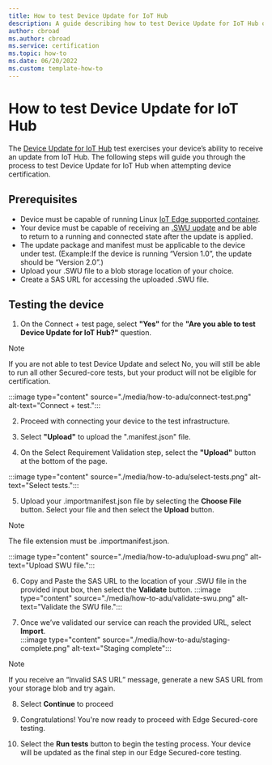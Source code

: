 ```yaml
---
title: How to test Device Update for IoT Hub
description: A guide describing how to test Device Update for IoT Hub on a Linux host in preparation for Edge Secured-core certification.
author: cbroad
ms.author: cbroad
ms.service: certification
ms.topic: how-to 
ms.date: 06/20/2022
ms.custom: template-how-to 
---
```


# How to test Device Update for IoT Hub
The [Device Update for IoT Hub](..\iot-hub-device-update\understand-device-update.md) test exercises your device’s ability to receive an update from IoT Hub. The following steps will guide you through the process to test Device Update for IoT Hub when attempting device certification.

## Prerequisites
* Device must be capable of running Linux [IoT Edge supported container](..\iot-edge\support.md).
* Your device must be capable of receiving an [.SWU update](https://swupdate.org/) and be able to return to a running and connected state after the update is applied.  
* The update package and manifest must be applicable to the device under test.  (Example:If the device is running “Version 1.0”, the update should be “Version 2.0”.)
* Upload your .SWU file to a blob storage location of your choice.
* Create a SAS URL for accessing the uploaded .SWU file.  

## Testing the device
1.	On the Connect + test page, select **"Yes"** for the **"Are you able to test Device Update for IoT Hub?"** question.
> [!Note]
> If you are not able to test Device Update and select No, you will still be able to run all other Secured-core tests, but your product will not be eligible for certification.

:::image type="content" source="./media/how-to-adu/connect-test.png" alt-text="Connect + test.":::

2.	Proceed with connecting your device to the test infrastructure.

3.  Select **"Upload"** to upload the ".manifest.json" file.

4.	On the Select Requirement Validation step, select the **"Upload"** button at the bottom of the page.

:::image type="content" source="./media/how-to-adu/select-tests.png" alt-text="Select tests.":::

5.	Upload your .importmanifest.json file by selecting the **Choose File** button.  Select your file and then select the **Upload** button.  
> [!Note]
> The file extension must be .importmanifest.json.

:::image type="content" source="./media/how-to-adu/upload-swu.png" alt-text="Upload SWU file.":::

6.	Copy and Paste the SAS URL to the location of your .SWU file in the provided input box, then select the **Validate** button.
:::image type="content" source="./media/how-to-adu/validate-swu.png" alt-text="Validate the SWU file.":::

7.	Once we’ve validated our service can reach the provided URL, select **Import**.   
:::image type="content" source="./media/how-to-adu/staging-complete.png" alt-text="Staging complete":::

> [!Note]
> If you receive an “Invalid SAS URL” message, generate a new SAS URL from your storage blob and try again.

8.  Select **Continue** to proceed

9.	Congratulations!  You're now ready to proceed with Edge Secured-core testing. 

10.	Select the **Run tests** button to begin the testing process. Your device will be updated as the final step in our Edge Secured-core testing.